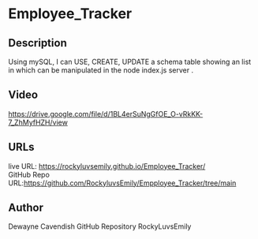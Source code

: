 # Employee_Tracker

## Description

Using mySQL, I can USE, CREATE, UPDATE a schema table showing an list in which can be manipulated in the node index.js server .



## Video

https://drive.google.com/file/d/1BL4erSuNgGfOE_O-vRkKK-7_ZhMyfHZH/view


## URLs

live URL: https://rockyluvsemily.github.io/Employee_Tracker/
<br>
GitHub Repo URL:https://github.com/RockyluvsEmily/Empployee_Tracker/tree/main

## Author
Dewayne Cavendish
GitHub Repository RockyLuvsEmily
